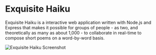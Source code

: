# Exquisite Haiku

Exquisite Haiku is a interactive web application written with Node.js and Express that makes it possible for groups of people - as two, and theoretically as many as about 1,000 - to collaborate in real-time to compose short poems on a word-by-word basis.

![Exquisite Haiku Screenshot](http://dclure.org/wp-content/uploads/2013/06/exquisite-haiku.jpg)
